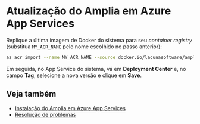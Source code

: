﻿# Atualização do Amplia em Azure App Services

Replique a última imagem de Docker do sistema para seu *container registry* (substitua `MY_ACR_NAME` pelo nome escolhido no passo anterior):

```sh
az acr import --name MY_ACR_NAME --source docker.io/lacunasoftware/amplia:4.8.0 --image amplia:4.8.0
```

Em seguida, no App Service do sistema, vá em **Deployment Center** e, no campo **Tag**, selecione a nova versão e clique em **Save**.

## Veja também

* [Instalação do Amplia em Azure App Services](install.md)
* [Resolução de problemas](troubleshoot/index.md)

